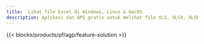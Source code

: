 ```yaml
---
title:  Lihat file Excel di Windows, Linux & macOS
description: Aplikasi dan API gratis untuk melihat file XLS, XLSX, XLSB, XLT, XLTX, XLTM, XLSM dan ODS
---
```

{{< blocks/products/pf/agp/feature-solution >}} 

